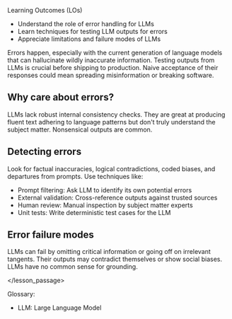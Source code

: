 Learning Outcomes (LOs)
- Understand the role of error handling for LLMs
- Learn techniques for testing LLM outputs for errors
- Appreciate limitations and failure modes of LLMs

Errors happen, especially with the current generation of language models that can hallucinate wildly inaccurate information. Testing outputs from LLMs is crucial before shipping to production. Naive acceptance of their responses could mean spreading misinformation or breaking software.

## Why care about errors?

LLMs lack robust internal consistency checks. They are great at producing fluent text adhering to language patterns but don't truly understand the subject matter. Nonsensical outputs are common.

## Detecting errors

Look for factual inaccuracies, logical contradictions, coded biases, and departures from prompts. Use techniques like:

- Prompt filtering: Ask LLM to identify its own potential errors
- External validation: Cross-reference outputs against trusted sources
- Human review: Manual inspection by subject matter experts
- Unit tests: Write deterministic test cases for the LLM

## Error failure modes

LLMs can fail by omitting critical information or going off on irrelevant tangents. Their outputs may contradict themselves or show social biases. LLMs have no common sense for grounding.

</lesson_passage>

Glossary:
- LLM: Large Language Model